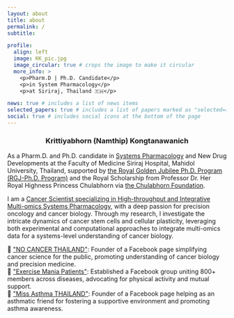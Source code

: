 ```yaml
---
layout: about
title: about
permalink: /
subtitle:

profile:
  align: left
  image: KK_pic.jpg
  image_circular: true # crops the image to make it circular
  more_info: >
    <p>Pharm.D | Ph.D. Candidate</p>
    <p>in System Pharmacology</p>
    <p>at Siriraj, Thailand 🇹🇭</p>

news: true # includes a list of news items
selected_papers: true # includes a list of papers marked as "selected={true}"
social: true # includes social icons at the bottom of the page
---
```

<center><h3>Krittiyabhorn (Namthip) Kongtanawanich</h3></center>

As a Pharm.D. and Ph.D. candidate in [Systems Pharmacology](https://www.sisyspharm.org/) and New Drug Developments at the Faculty of Medicine Siriraj Hospital, Mahidol University, Thailand, supported by [the Royal Golden Jubilee Ph.D. Program (RGJ-Ph.D. Program)](https://rgj.trf.or.th/main/en/) and the Royal Scholarship from Professor Dr. Her Royal Highness Princess Chulabhorn via [the Chulabhorn Foundation](https://www.cri.or.th/chulabhorn-foundation-en/). 

I am a [Cancer Scientist specializing in High-throughput and Integrative Multi-omics Systems Pharmacology](https://kuchikinamthip.github.io/cv/), with a deep passion for precision oncology and cancer biology. Through my research, I investigate the intricate dynamics of cancer stem cells and cellular plasticity, leveraging both experimental and computational approaches to integrate multi-omics data for a systems-level understanding of cancer biology.

  🌸 ["NO CANCER THAILAND"](https://www.facebook.com/nocancerTH/): Founder of a Facebook page simplifying cancer science for the public, promoting understanding of cancer biology and precision medicine. \
  🌸 ["Exercise Mania Patients"](https://www.facebook.com/share/g/8duUkQvoX8EXRZV6/): Established a Facebook group uniting 800+ members across diseases, advocating for physical activity and mutual support. \
  🌸 ["Miss Asthma THAILAND"](https://www.facebook.com/profile.php?id=61554265143399): Founder of a Facebook page helping as an asthmatic friend for fostering a supportive environment and promoting asthma awareness.


